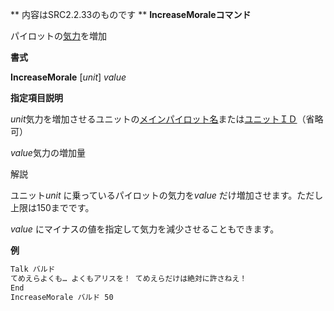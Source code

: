 ** 内容はSRC2.2.33のものです **
**IncreaseMoraleコマンド**

パイロットの[気力](気力.md)を増加

**書式**

**IncreaseMorale** [*unit*] *value*

**指定項目説明**

*unit*気力を増加させるユニットの[メインパイロット名](メインパイロット名.md)または[ユニットＩＤ](ユニットＩＤ.md)（省略可）

*value*気力の増加量

解説

ユニット*unit* に乗っているパイロットの気力を*value* だけ増加させます。ただし上限は150までです。

*value* にマイナスの値を指定して気力を減少させることもできます。

**例**
```sh
Talk バルド
てめえらよくも… よくもアリスを！ てめえらだけは絶対に許さねえ！
End
IncreaseMorale バルド 50
```


